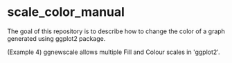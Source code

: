 # scale_color_manual
The goal of this repository is to describe how to change the color of a graph generated using ggplot2 package.

(Example 4) ggnewscale allows multiple Fill and Colour scales in 'ggplot2'.
